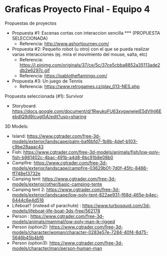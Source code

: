 # Graficas Proyecto Final - Equipo 4
Propuestas de proyectos
- Propuesta #1: Escenas cortas con interaccion sencilla *** (PROPUESTA SELECCIONADA)
    - Referencia: http://www.ashortjourney.com/
- Propuesta #2: Pequeño robot (u otro) con el que se pueda realizar varias interacciones (ej. mira el movimiento del mouse, salta, etc)
    - Referencia: https://i.pinimg.com/originals/37/ce/5c/37ce5cbba8852a35113ade2db2e6297c.gif
    - Referencia: https://pablotheflamingo.com/
- Propuesta #3: Un juego de Tennis
    - Referencia: https://www.retrogames.cz/play_013-NES.php

Propuesta seleccionada (#1): Survivor 
- Storyboard: https://docs.google.com/document/d/1RwukoFU63xygwnejejE5dVIhjl6EebdlQ9d9Icugt5A/edit?usp=sharing

3D Models: 
- Island: https://www.cgtrader.com/free-3d-models/exterior/landscape/palm-baf6bfd7-1b9b-4def-b103-c9be28aaac43
- Fish: https://www.cgtrader.com/free-3d-models/animals/fish/low-poly-fish-b981402c-4bac-491b-a4d8-6bc91b8e08b0
- Campfire: https://www.cgtrader.com/free-3d-models/exterior/landscape/campfire-03629b01-7d0f-45fc-8466-ff748e13732e
- Camping tent: https://www.cgtrader.com/free-3d-models/exterior/other/basic-camping-tente
- Camping tent 2: https://www.cgtrader.com/free-3d-models/exterior/landscape/low-poly-tent-822ae931-f68d-465e-b4ec-6444c6e4d516
- Lifeboat? (instead of parachute) : https://www.turbosquid.com/3d-models/lifeboat-life-boat-3ds-free/562178
- Person : https://www.cgtrader.com/free-3d-models/animals/mammal/low-poly-man-ik-rigged
- Person (option2): https://www.cgtrader.com/free-3d-models/character/woman/character-0283e57e-7284-40f4-8d75-5646b45b4bf6
- Person (option3): https://www.cgtrader.com/free-3d-models/character/man/person-human-man
